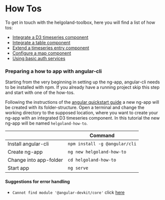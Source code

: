 # How Tos

To get in touch with the helgoland-toolbox, here you will find a list of how tos:

- [Integrate a D3 timeseries component](./how-tos/integrate-a-d3-timeseries-component.html)
- [Integrate a table component](./how-tos/integrate-a-table-component.html)
- [Extend a timeseries entry component](./how-tos/extend-a-timeseries-entry-component.html)
- [Configure a map component](./how-tos/configure-map-component.html)
- [Using basic auth services](./how-tos/basic-auth-services.html)

### Preparing a how to app with angular-cli

Starting from the very beginning in setting up the ng-app, angular-cli needs to be installed with npm. If you already have a running project skip this step and start with one of the how-tos.

Following the instructions of the [angular quickstart guide](https://angular.io/guide/quickstart) a new ng-app will be created with its folder-structure.
Open a terminal and change the working directory to the supposed location, where you want to create your ng-app with an integrated D3 timeseries component. In this tutorial the new ng-app will be named `helgoland-how-to`.

||Command|
| ------------- |-------------|
|Install angular-cli   |`npm install -g @angular/cli`|
|Create ng-app         |`ng new helgoland-how-to`|
|Change into app-folder|`cd helgoland-how-to`|
|Start app             |`ng serve`|

#### Suggestions for error handling

- `Cannot find module '@angular-devkit/core'` click [here](https://github.com/angular/angular-cli/issues/9307)
